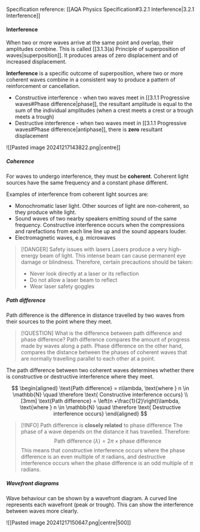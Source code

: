 Specification reference: [[AQA Physics Specification#3.2.1 Interference|3.2.1 Interference]]
#### Interference
When two or more waves arrive at the same point and overlap, their amplitudes combine. This is called [[3.1.3(a) Principle of superposition of waves|superposition]]. It produces areas of zero displacement and of increased displacement.

**Interference** is a specific outcome of superposition, where two or more coherent waves combine in a consistent way to produce a pattern of reinforcement or cancellation.
- Constructive interference - when two waves meet in [[3.1.1 Progressive waves#Phase difference|phase]], the resultant amplitude is equal to the sum of the individual amplitudes (when a crest meets a crest or a trough meets a trough)
- Destructive interference - when two waves meet in [[3.1.1 Progressive waves#Phase difference|antiphase]], there is **zero** resultant displacement
 
![[Pasted image 20241217143822.png|centre]]

##### Coherence
For waves to undergo interference, they must be **coherent**. Coherent light sources have the same frequency and a constant phase different.

Examples of interference from coherent light sources are:
- Monochromatic laser light. Other sources of light are non-coherent, so they produce white light.
- Sound waves of two nearby speakers emitting sound of the same frequency. Constructive interference occurs when the compressions and rarefactions from each line line up and the sound appears louder.
- Electromagnetic waves, e.g. microwaves

>[!DANGER] Safety issues with lasers
>Lasers produce a very high-energy beam of light. This intense beam can cause permanent eye damage or blindness.
>Therefore, certain precautions should be taken:
>- Never look directly at a laser or its reflection
>- Do not allow a laser beam to reflect
>- Wear laser safety goggles

##### Path difference
Path difference is the difference in distance travelled by two waves from their sources to the point where they meet.

>[!QUESTION] What is the difference between path difference and phase difference?
>Path difference compares the amount of progress made by waves along a path. Phase difference on the other hand, compares the distance between the phases of coherent waves that are normally travelling parallel to each other at a point.

The path difference between two coherent waves determines whether there is constructive or destructive interference where they meet.

$$
\begin{aligned}
\text{Path difference} = n\lambda, \text{where } n \in \mathbb{N} \quad \therefore \text{ Constructive interference occurs} \\[3mm]
\text{Path difference} = \left(n +\frac{1}{2}\right)\lambda, \text{where } n \in \mathbb{N} \quad \therefore \text{ Destructive interference occurs}
\end{aligned}
$$
>[!INFO] Path difference is **closely related** to phase difference
>The phase of a wave depends on the distance it has travelled. Therefore:
>$$
>\text{Path difference } (\lambda) = 2\pi \times \text{phase difference}
>$$
This means that constructive interference occurs where the phase difference is an even multiple of $\pi$ radians, and destructive interference occurs when the phase difference is an odd multiple of $\pi$ radians.
##### Wavefront diagrams
Wave behaviour can be shown by a wavefront diagram. A curved line represents each wavefront (peak or trough). This can show the interference between waves more clearly.

![[Pasted image 20241217150647.png|centre|500]]

